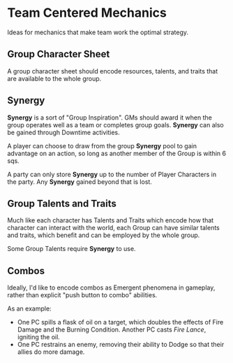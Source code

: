 # Team Centered Mechanics

Ideas for mechanics that make team work the optimal strategy.

## Group Character Sheet

A group character sheet should encode resources, talents, and traits that are available to the whole group.

## Synergy

**Synergy** is a sort of "Group Inspiration". GMs should award it when the group operates well as a team or completes group goals. **Synergy** can also be gained through Downtime activities.

A player can choose to draw from the group **Synergy** pool to gain advantage on an action, so long as another member of the Group is within 6 sqs.

A party can only store **Synergy** up to the number of Player Characters in the party. Any **Synergy** gained beyond that is lost.

## Group Talents and Traits

Much like each character has Talents and Traits which encode how that character can interact with the world, each Group can have similar talents and traits, which benefit and can be employed by the whole group.

Some Group Talents require **Synergy** to use.

## Combos

Ideally, I'd like to encode combos as Emergent phenomena in gameplay, rather than explicit "push button to combo" abilities.

As an example:

* One PC spills a flask of oil on a target, which doubles the effects of Fire Damage and the Burning Condition. Another PC casts _Fire Lance_, igniting the oil.
* One PC restrains an enemy, removing their ability to Dodge so that their allies do more damage.
